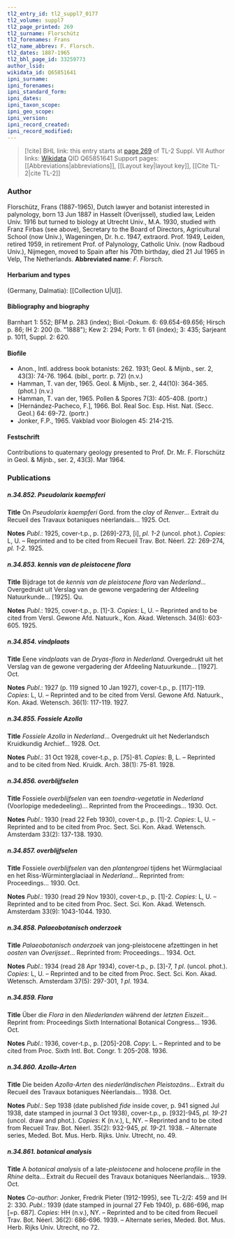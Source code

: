 ```yaml
---
tl2_entry_id: tl2_suppl7_0177
tl2_volume: suppl7
tl2_page_printed: 269
tl2_surname: Florschütz
tl2_forenames: Frans
tl2_name_abbrev: F. Florsch.
tl2_dates: 1887-1965
tl2_bhl_page_id: 33259773
author_lsid: 
wikidata_id: Q65851641
ipni_surname: 
ipni_forenames: 
ipni_standard_form: 
ipni_dates: 
ipni_taxon_scope: 
ipni_geo_scope: 
ipni_version: 
ipni_record_created: 
ipni_record_modified:
---
```


> [!cite] BHL link: this entry starts at [page 269](https://www.biodiversitylibrary.org/page/33259773) of TL-2 Suppl. VII
> Author links: [Wikidata](https://www.wikidata.org/wiki/Q65851641) QID Q65851641
> Support pages: [[Abbreviations|abbreviations]], [[Layout key|layout key]], [[Cite TL-2|cite TL-2]]

### Author

Florschütz, Frans (1887-1965), Dutch lawyer and botanist interested in palynology, born 13 Jun 1887 in Hasselt (Overijssel), studied law, Leiden Univ. 1916 but turned to biology at Utrecht Univ., M.A. 1930, studied with Franz Firbas (see above), Secretary to the Board of Directors, Agricultural School (now Univ.), Wageningen, Dr. h.c. 1947, extraord. Prof. 1949, Leiden, retired 1959, in retirement Prof. of Palynology, Catholic Univ. (now Radboud Univ.), Nijmegen, moved to Spain after his 70th birthday, died 21 Jul 1965 in Velp, The Netherlands. 
**Abbreviated name**: *F. Florsch.*

#### Herbarium and types

(Germany, Dalmatia): [[Collection U|U]].

#### Bibliography and biography

Barnhart 1: 552; BFM p. 283 (index); Biol.-Dokum. 6: 69.654-69.656; Hirsch p. 86; IH 2: 200 (b. "1888"); Kew 2: 294; Portr. 1: 61 (index); 3: 435; Sarjeant p. 1011, Suppl. 2: 620.

#### Biofile

- Anon., Intl. address book botanists: 262. 1931; Geol. & Mijnb., ser. 2, 43(3): 74-76. 1964. (bibl., portr. p. 72) (n.v.)
- Hamman, T. van der, 1965. Geol. & Mijnb., ser. 2, 44(10): 364-365. (phot.) (n.v.)
- Hamman, T. van der, 1965. Pollen & Spores 7(3): 405-408. (portr.)
- \[Hernández-Pacheco, F.\], 1966. Bol. Real Soc. Esp. Hist. Nat. (Secc. Geol.) 64: 69-72. (portr.)
- Jonker, F.P., 1965. Vakblad voor Biologen 45: 214-215.

#### Festschrift

Contributions to quaternary geology presented to Prof. Dr. Mr. F. Florschütz in Geol. & Mijnb., ser. 2, 43(3). Mar 1964.

### Publications

##### n.34.852. Pseudolarix kaempferi

**Title**
On *Pseudolarix kaempferi* Gord. from the *clay* of *Renver*... Extrait du Recueil des Travaux botaniques néerlandais... 1925. Oct.

**Notes**
*Publ*.: 1925, cover-t.p., p. \[269\]-273, \[i\], *pl. 1-2* (uncol. phot.). *Copies*: L, U. – Reprinted and to be cited from Recueil Trav. Bot. Néerl. 22: 269-274, *pl. 1-2.* 1925.

##### n.34.853. kennis van de pleistocene flora

**Title**
Bijdrage tot de *kennis van de pleistocene flora* van *Nederland*... Overgedrukt uit Verslag van de gewone vergadering der Afdeeling Natuurkunde... \[1925\]. Qu.

**Notes**
*Publ*.: 1925, cover-t.p., p. \[1\]-3. *Copies*: L, U. – Reprinted and to be cited from Versl. Gewone Afd. Natuurk., Kon. Akad. Wetensch. 34(6): 603-605. 1925.

##### n.34.854. vindplaats

**Title**
Eene *vindplaats* van de *Dryas-flora* in *Nederland*. Overgedrukt uit het Verslag van de gewone vergadering der Afdeeling Natuurkunde... \[1927\]. Oct.

**Notes**
*Publ*.: 1927 (p. 119 signed 10 Jan 1927), cover-t.p., p. \[117\]-119. *Copies*: L, U. – Reprinted and to be cited from Versl. Gewone Afd. Natuurk., Kon. Akad. Wetensch. 36(1): 117-119. 1927.

##### n.34.855. Fossiele Azolla

**Title**
*Fossiele Azolla* in *Nederland*... Overgedrukt uit het Nederlandsch Kruidkundig Archief... 1928. Oct.

**Notes**
*Publ*.: 31 Oct 1928, cover-t.p., p. \[75\]-81. *Copies*: B, L. – Reprinted and to be cited from Ned. Kruidk. Arch. 38(1): 75-81. 1928.

##### n.34.856. overblijfselen

**Title**
Fossiele *overblijfselen* van een *toendra-vegetatie* in *Nederland* (Voorlopige mededeeling)... Reprinted from the Proceedings... 1930. Oct.

**Notes**
*Publ*.: 1930 (read 22 Feb 1930), cover-t.p., p. \[1\]-2. *Copies*: L, U. – Reprinted and to be cited from Proc. Sect. Sci. Kon. Akad. Wetensch. Amsterdam 33(2): 137-138. 1930.

##### n.34.857. overblijfselen

**Title**
Fossiele *overblijfselen* van den *plantengroei* tijdens het Würmglaciaal en het Riss-Würminterglaciaal in *Nederland*... Reprinted from: Proceedings... 1930. Oct.

**Notes**
*Publ*.: 1930 (read 29 Nov 1930), cover-t.p., p. \[1\]-2. *Copies*: L, U. – Reprinted and to be cited from Proc. Sect. Sci. Kon. Akad. Wetensch. Amsterdam 33(9): 1043-1044. 1930.

##### n.34.858. Palaeobotanisch onderzoek

**Title**
*Palaeobotanisch onderzoek* van jong-pleistocene afzettingen in het *oosten* van *Overijsset*... Reprinted from: Proceedings... 1934. Oct.

**Notes**
*Publ*.: 1934 (read 28 Apr 1934), cover-t.p., p. \[3\]-7, *1 pl*. (uncol. phot.). *Copies*: L, U. – Reprinted and to be cited from Proc. Sect. Sci. Kon. Akad. Wetensch. Amsterdam 37(5): 297-301, *1 pl*. 1934.

##### n.34.859. Flora

**Title**
Über die *Flora* in den *Niederlanden* während der *letzten Eiszeit*... Reprint from: Proceedings Sixth International Botanical Congress... 1936. Oct.

**Notes**
*Publ*.: 1936, cover-t.p., p. \[205\]-208. *Copy*: L. – Reprinted and to be cited from Proc. Sixth Intl. Bot. Congr. 1: 205-208. 1936.

##### n.34.860. Azolla-Arten

**Title**
Die beiden *Azolla-Arten* des *niederländischen Pleistozäns*... Extrait du Recueil des Travaux botaniques Néerlandais... 1938. Oct.

**Notes**
*Publ*.: Sep 1938 (date published *fide* inside cover, p. 941 signed Jul 1938, date stamped in journal 3 Oct 1938), cover-t.p., p. \[932\]-945, *pl. 19-21* (uncol. draw and phot.). *Copies*: K (n.v.), L, NY. – Reprinted and to be cited from Recueil Trav. Bot. Néerl. 35(2): 932-945, *pl. 19-21.* 1938. – Alternate series, Meded. Bot. Mus. Herb. Rijks. Univ. Utrecht, no. 49.

##### n.34.861. botanical analysis

**Title**
A *botanical analysis* of a late-*pleistocene* and holocene *profile* in the *Rhine* delta... Extrait du Recueil des Travaux botaniques Néerlandais... 1939. Oct.

**Notes**
*Co-author*: Jonker, Fredrik Pieter (1912-1995), see TL-2/2: 459 and IH 2: 330.
*Publ*.: 1939 (date stamped in journal 27 Feb 1940), p. 686-696, map \[=p. 687\]. *Copies*: HH (n.v.), NY. – Reprinted and to be cited from Recueil Trav. Bot. Néerl. 36(2): 686-696. 1939. – Alternate series, Meded. Bot. Mus. Herb. Rijks Univ. Utrecht, no 72.

